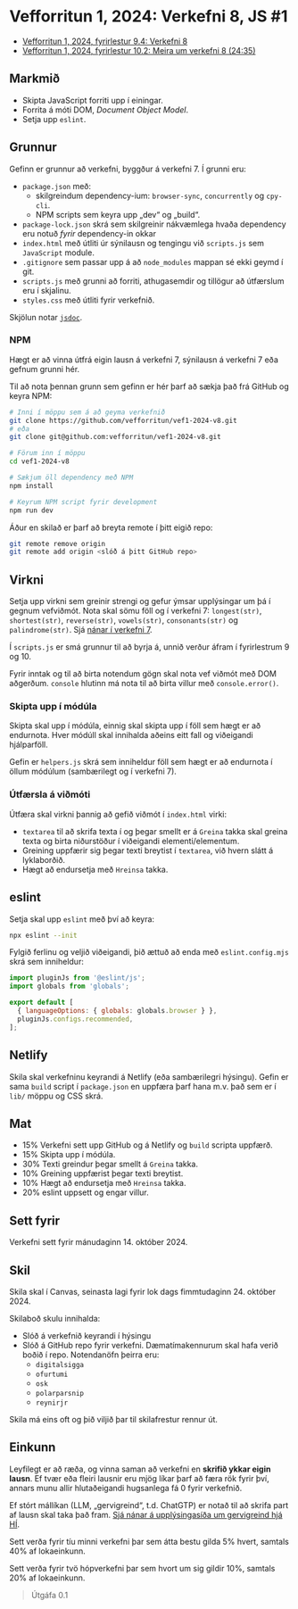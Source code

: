 # Vefforritun 1, 2024: Verkefni 8, JS #1

- [Vefforritun 1, 2024, fyrirlestur 9.4: Verkefni 8](https://www.youtube.com/watch?v=2Sfcm0KfSaM)
- [Vefforritun 1, 2024, fyrirlestur 10.2: Meira um verkefni 8 (24:35)](https://www.youtube.com/watch?v=LBEvRBbXnmM)

## Markmið

- Skipta JavaScript forriti upp í einingar.
- Forrita á móti DOM, _Document Object Model_.
- Setja upp `eslint`.

## Grunnur

Gefinn er grunnur að verkefni, byggður á verkefni 7. Í grunni eru:

- `package.json` með:
  - skilgreindum dependency-ium: `browser-sync`, `concurrently` og `cpy-cli`.
  - NPM scripts sem keyra upp „dev“ og „build“.
- `package-lock.json` skrá sem skilgreinir nákvæmlega hvaða dependency eru notuð _fyrir_ dependency-in okkar
- `index.html` með útliti úr sýnilausn og tengingu við `scripts.js` sem `JavaScript` module.
- `.gitignore` sem passar upp á að `node_modules` mappan sé ekki geymd í git.
- `scripts.js` með grunni að forriti, athugasemdir og tillögur að útfærslum eru í skjalinu.
- `styles.css` með útliti fyrir verkefnið.

Skjölun notar [`jsdoc`](https://jsdoc.app/).

### NPM

Hægt er að vinna útfrá eigin lausn á verkefni 7, sýnilausn á verkefni 7 eða gefnum grunni hér.

Til að nota þennan grunn sem gefinn er hér þarf að sækja það frá GitHub og keyra NPM:

```bash
# Inni í möppu sem á að geyma verkefnið
git clone https://github.com/vefforritun/vef1-2024-v8.git
# eða
git clone git@github.com:vefforritun/vef1-2024-v8.git

# Förum inn í möppu
cd vef1-2024-v8

# Sækjum öll dependency með NPM
npm install

# Keyrum NPM script fyrir development
npm run dev
```

Áður en skilað er þarf að breyta remote í þitt eigið repo:

```bash
git remote remove origin
git remote add origin <slóð á þitt GitHub repo>
```

## Virkni

Setja upp virkni sem greinir strengi og gefur ýmsar upplýsingar um þá í gegnum vefviðmót. Nota skal sömu föll og í verkefni 7: `longest(str)`, `shortest(str)`, `reverse(str)`, `vowels(str)`, `consonants(str)` og `palindrome(str)`. Sjá [nánar í verkefni 7](https://github.com/vefforritun/vef1-2024-v7?tab=readme-ov-file#virkni).

Í `scripts.js` er smá grunnur til að byrja á, unnið verður áfram í fyrirlestrum 9 og 10.

Fyrir inntak og til að birta notendum gögn skal nota vef viðmót með DOM aðgerðum. `console` hlutinn má nota til að birta villur með `console.error()`.

### Skipta upp í módúla

Skipta skal upp í módúla, einnig skal skipta upp í föll sem hægt er að endurnota. Hver módúll skal innihalda aðeins eitt fall og viðeigandi hjálparföll.

Gefin er `helpers.js` skrá sem inniheldur föll sem hægt er að endurnota í öllum módúlum (sambærilegt og í verkefni 7).

### Útfærsla á viðmóti

Útfæra skal virkni þannig að gefið viðmót í `index.html` virki:

- `textarea` til að skrifa texta í og þegar smellt er á `Greina` takka skal greina texta og birta niðurstöður í viðeigandi elementi/elementum.
- Greining uppfærir sig þegar texti breytist í `textarea`, við hvern slátt á lyklaborðið.
- Hægt að endursetja með `Hreinsa` takka.

## eslint

Setja skal upp `eslint` með því að keyra:

```bash
npx eslint --init
```

Fylgið ferlinu og veljið viðeigandi, þið ættuð að enda með `eslint.config.mjs` skrá sem inniheldur:

```javascript
import pluginJs from '@eslint/js';
import globals from 'globals';

export default [
  { languageOptions: { globals: globals.browser } },
  pluginJs.configs.recommended,
];
```

## Netlify

Skila skal verkefninu keyrandi á Netlify (eða sambærilegri hýsingu). Gefin er sama `build` script í `package.json` en uppfæra þarf hana m.v. það sem er í `lib/` möppu og CSS skrá.

## Mat

- 15% Verkefni sett upp GitHub og á Netlify og `build` scripta uppfærð.
- 15% Skipta upp í módúla.
- 30% Texti greindur þegar smellt á `Greina` takka.
- 10% Greining uppfærist þegar texti breytist.
- 10% Hægt að endursetja með `Hreinsa` takka.
- 20% eslint uppsett og engar villur.

## Sett fyrir

Verkefni sett fyrir mánudaginn 14. október 2024.

## Skil

Skila skal í Canvas, seinasta lagi fyrir lok dags fimmtudaginn 24. október 2024.

Skilaboð skulu innihalda:

- Slóð á verkefnið keyrandi í hýsingu
- Slóð á GitHub repo fyrir verkefni. Dæmatímakennurum skal hafa verið boðið í repo. Notendanöfn þeirra eru:
  - `digitalsigga`
  - `ofurtumi`
  - `osk`
  - `polarparsnip`
  - `reynirjr`

Skila má eins oft og þið viljið þar til skilafrestur rennur út.

## Einkunn

Leyfilegt er að ræða, og vinna saman að verkefni en **skrifið ykkar eigin lausn**. Ef tvær eða fleiri lausnir eru mjög líkar þarf að færa rök fyrir því, annars munu allir hlutaðeigandi hugsanlega fá 0 fyrir verkefnið.

Ef stórt mállíkan (LLM, „gervigreind“, t.d. ChatGTP) er notað til að skrifa part af lausn skal taka það fram. [Sjá nánar á upplýsingasíða um gervigreind hjá HÍ](https://gervigreind.hi.is/).

Sett verða fyrir tíu minni verkefni þar sem átta bestu gilda 5% hvert, samtals 40% af lokaeinkunn.

Sett verða fyrir tvö hópverkefni þar sem hvort um sig gildir 10%, samtals 20% af lokaeinkunn.

> Útgáfa 0.1
